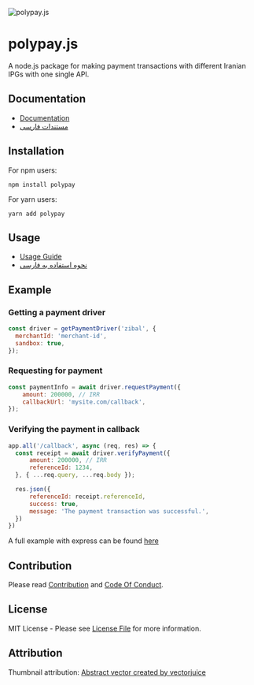 ![polypay.js](https://github.com/alitnk/polypay.js/raw/graphics/github-readme-logo.png)

# polypay.js

A node.js package for making payment transactions with different Iranian IPGs with one single API.

## Documentation

- [Documentation](https://alitnk.github.io/polypay.js/)
- [مستندات فارسی](https://alitnk.github.io/polypay.js/fa/)

## Installation

For npm users:
```shell
npm install polypay

```

For yarn users:
```shell
yarn add polypay
```

## Usage

- [Usage Guide](https://alitnk.github.io/polypay.js/docs/usage/request-payment)
- [نحوه استفاده به فارسی](https://alitnk.github.io/polypay.js/fa/docs/usage/request-payment)

## Example

### Getting a payment driver

```javascript
const driver = getPaymentDriver('zibal', {
  merchantId: 'merchant-id',
  sandbox: true,
});
```

### Requesting for payment

```javascript
const paymentInfo = await driver.requestPayment({
    amount: 200000, // IRR
    callbackUrl: 'mysite.com/callback',
});
```

### Verifying the payment in callback
```javascript
app.all('/callback', async (req, res) => {
  const receipt = await driver.verifyPayment({
      amount: 200000, // IRR
      referenceId: 1234,
  }, { ...req.query, ...req.body }); 

  res.json({
      referenceId: receipt.referenceId,
      success: true,
      message: 'The payment transaction was successful.',
  })
})
```
A full example with express can be found [here](examples/express-example)

## Contribution

Please read [Contribution](CONTRIBUTING.md) and [Code Of Conduct](CODE_OF_CONDUCT.md).

## License

MIT License - Please see [License File](License) for more information.

## Attribution

Thumbnail attribution: [Abstract vector created by vectorjuice](https://www.freepik.com/vectors/abstract)
